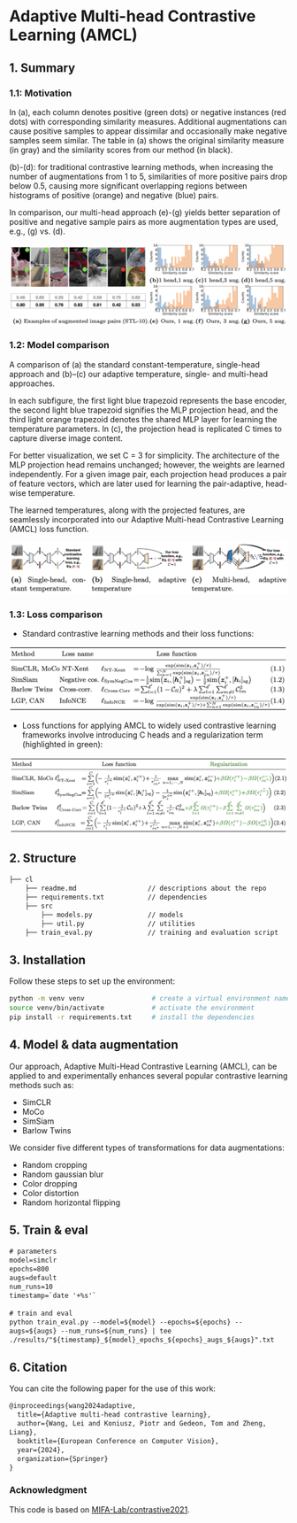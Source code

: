 # Adaptive Multi-head Contrastive Learning (AMCL)

## 1. Summary

### 1.1: Motivation

In (a), each column denotes positive (green dots) or negative instances (red dots) with corresponding similarity measures. Additional augmentations can cause positive samples to appear dissimilar and occasionally make negative samples seem similar. The table in (a) shows the original similarity measure (in gray) and the similarity scores from our method (in black).

(b)-(d): for traditional contrastive learning methods, when increasing the number of augmentations from 1 to 5, similarities of more positive pairs drop below 0.5, causing more significant overlapping regions between histograms of positive (orange) and negative (blue) pairs. 

In comparison, our multi-head approach (e)-(g) yields better separation of positive and negative sample pairs as more augmentation types are used, e.g., (g) vs. (d).

![Alt Text](https://github.com/LeiWangR/cl/blob/main/images/motivation.png)

### 1.2: Model comparison

A comparison of (a) the standard constant-temperature, single-head approach and (b)–(c) our adaptive temperature, single- and multi-head approaches. 

In each subfigure, the first light blue trapezoid represents the base encoder, the second light blue trapezoid signifies the MLP projection head, and the third light orange trapezoid denotes the shared MLP layer for learning the temperature parameters. In (c), the projection head is replicated C times to capture diverse image content. 

For better visualization, we set C = 3 for simplicity. The architecture of the MLP projection head remains unchanged; however, the weights are learned independently. For a given image pair, each projection head produces a pair of feature vectors, which are later used for learning the pair-adaptive, head-wise temperature. 

The learned temperatures, along with the projected features, are seamlessly incorporated into our Adaptive Multi-head Contrastive Learning (AMCL) loss function.

![Alt Text](https://github.com/LeiWangR/cl/blob/main/images/comparison.png)

### 1.3: Loss comparison

- Standard contrastive learning methods and their loss functions:

![Alt Text](https://github.com/LeiWangR/cl/blob/main/images/table1.png)

- Loss functions for applying AMCL to widely used contrastive learning frameworks involve introducing C heads and a regularization term (highlighted in green):

![Alt Text](https://github.com/LeiWangR/cl/blob/main/images/table2.png)


## 2. Structure

```console
├── cl
    ├── readme.md                  // descriptions about the repo
    ├── requirements.txt           // dependencies
    ├── src
        ├── models.py              // models
        ├── util.py                // utilities
    ├── train_eval.py              // training and evaluation script
```


## 3. Installation

Follow these steps to set up the environment:
```bash
python -m venv venv                 # create a virtual environment named venv
source venv/bin/activate            # activate the environment
pip install -r requirements.txt     # install the dependencies
```

## 4. Model & data augmentation

Our approach, Adaptive Multi-Head Contrastive Learning (AMCL), can be applied to and experimentally enhances several popular contrastive learning methods such as:

- SimCLR
- MoCo
- SimSiam
- Barlow Twins

We consider five different types of transformations for data augmentations:

- Random cropping
- Random gaussian blur
- Color dropping
- Color distortion
- Random horizontal flipping

## 5. Train & eval
```
# parameters
model=simclr
epochs=800
augs=default
num_runs=10
timestamp=`date '+%s'`

# train and eval
python train_eval.py --model=${model} --epochs=${epochs} --augs=${augs} --num_runs=${num_runs} | tee ./results/"${timestamp}_${model}_epochs_${epochs}_augs_${augs}".txt
```

## 6. Citation

You can cite the following paper for the use of this work:

```
@inproceedings{wang2024adaptive,
  title={Adaptive multi-head contrastive learning},
  author={Wang, Lei and Koniusz, Piotr and Gedeon, Tom and Zheng, Liang},
  booktitle={European Conference on Computer Vision},
  year={2024},
  organization={Springer}
}
```
### Acknowledgment
This code is based on [MIFA-Lab/contrastive2021](https://github.com/MIFA-Lab/contrastive2021).

